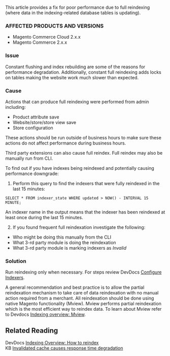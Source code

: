 This article provides a fix for poor performance due to full reindexing (where data in the indexing-related database tables is updating).

### AFFECTED PRODUCTS AND VERSIONS

*   Magento Commerce Cloud 2.x.x
*   Magento Commerce 2.x.x

### Issue

Constant flushing and index rebuilding are some of the reasons for performance degradation. Additionally, constant full reindexing adds locks on tables making the website work much slower than expected.&nbsp;

### Cause

Actions that can produce full reindexing were performed from admin including:

*   Product attribute save
*   Website/store/store view save
*   Store configuration

<p class="info">These actions should be run outside of business hours to make sure these actions do not affect performance during business hours.</p>

Third party extensions can also cause full reindex. Full reindex may also be manually run from CLI.  
   
 To find out if you have indexes being reindexed and potentially causing performance downgrade:

1. Perform this query to find the indexers that were fully reindexed in the last 15 minutes:

<pre class="line-numbers"><code class="language-clike">SELECT * FROM indexer_state WHERE updated &gt; NOW() - INTERVAL 15 MINUTE;</code></pre>

<p class="wysiwyg-indent1">An indexer name in the output means that the indexer has been reindexed at least once during the last 15 minutes.&nbsp;</p>

2. If you found frequent full reindexation investigate the following:

*   Who might be doing this manually from the CLI
*   What 3-rd party module is doing the reindexation
*   What 3-rd party module is marking indexers as _Invalid_

### Solution

Run reindexing only when necessary. For steps review DevDocs <a href="https://devdocs.magento.com/guides/v2.3/config-guide/cli/config-cli-subcommands-index.html#configure-indexers" rel="noopener" target="_blank">Configure Indexers</a>.  
   
 A general recommendation and best practice is to<span lang="EN-US"> allow</span>&nbsp;the partial reindexation <span lang="EN-US">mechanism to take care of data reindexation with no manual action required from a merchant.&nbsp;</span>All reindexation should be done using native Magento functionality (Mview). Mview performs partial reindexation which is the most efficient way to reindex data.&nbsp;To learn about Mview refer to Devdocs <a href="https://devdocs.magento.com/guides/v2.3/extension-dev-guide/indexing.html#m2devgde-mview" rel="noopener" target="_blank">Indexing overview: Mview</a>.

## Related Reading

DevDocs <a href="https://devdocs.magento.com/guides/v2.3/extension-dev-guide/indexing.html#how-to-reindex" rel="noopener" target="_blank">Indexing Overview: How to reindex</a>  
 KB <a href="https://support.magento.com/hc/en-us/articles/360039658851" rel="noopener" target="_blank">Invalidated cache causes response time degradation</a>